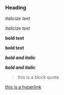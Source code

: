 ### Heading

*italicize text*

_italicize text_

**bold text**

__bold text__

***bold and italic***

___bold and italic___

>this is a block quote

[this is a hyperlink](https://github.com/loisxnguyen/plant-humanities-summer-program/tree/main/session-one)